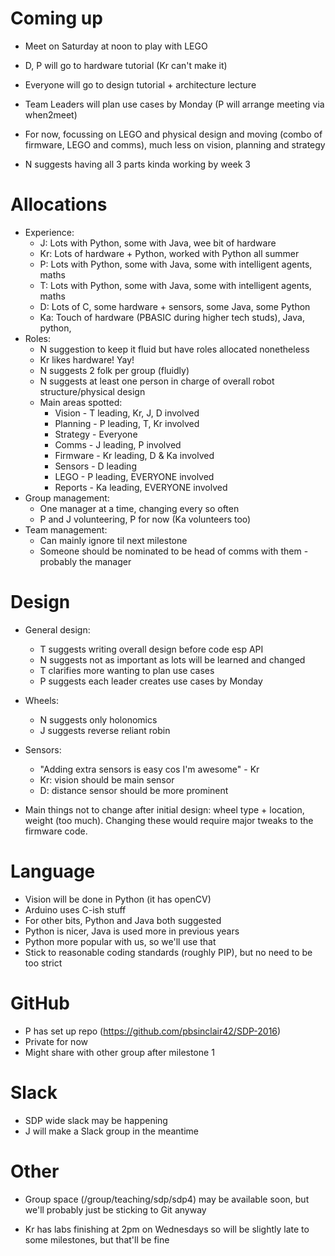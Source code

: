 # Coming up

- Meet on Saturday at noon to play with LEGO

- D, P will go to hardware tutorial (Kr can't make it)
- Everyone will go to design tutorial + architecture lecture

- Team Leaders will plan use cases by Monday (P will arrange meeting via when2meet)

- For now, focussing on LEGO and physical design and moving (combo of firmware, LEGO and comms), much less on vision, planning and strategy

- N suggests having all 3 parts kinda working by week 3


# Allocations

- Experience:
    - J: Lots with Python, some with Java, wee bit of hardware
    - Kr: Lots of hardware + Python, worked with Python all summer
    - P: Lots with Python, some with Java, some with intelligent agents, maths
    - T: Lots with Python, some with Java, some with intelligent agents, maths
    - D: Lots of C, some hardware + sensors, some Java, some Python
    - Ka: Touch of hardware (PBASIC during higher tech studs), Java, python, 
- Roles:
    - N suggestion to keep it fluid but have roles allocated nonetheless
    - Kr likes hardware!  Yay!
    - N suggests 2 folk per group (fluidly)
    - N suggests at least one person in charge of overall robot structure/physical design
    - Main areas spotted:
        - Vision - T leading, Kr, J, D involved
        - Planning - P leading, T, Kr involved
        - Strategy - Everyone
        - Comms - J leading, P involved
        - Firmware - Kr leading, D & Ka involved
        - Sensors - D leading
        - LEGO - P leading, EVERYONE involved
        - Reports - Ka leading, EVERYONE involved
- Group management:
    - One manager at a time, changing every so often
    - P and J volunteering, P for now (Ka volunteers too)
- Team management:
    - Can mainly ignore til next milestone
    - Someone should be nominated to be head of comms with them - probably the manager

# Design

- General design:
    - T suggests writing overall design before code esp API
    - N suggests not as important as lots will be learned and changed
    - T clarifies more wanting to plan use cases
    - P suggests each leader creates use cases by Monday
- Wheels: 
    - N suggests only holonomics
    - J suggests reverse reliant robin
- Sensors:
    - "Adding extra sensors is easy cos I'm awesome" - Kr
    - Kr: vision should be main sensor
    - D: distance sensor should be more prominent

- Main things not to change after initial design: wheel type + location, weight (too much).  Changing these would require major tweaks to the firmware code.  


# Language
-    Vision will be done in Python (it has openCV)
-    Arduino uses C-ish stuff
-    For other bits, Python and Java both suggested
-    Python is nicer, Java is used more in previous years
-    Python more popular with us, so we'll use that
-    Stick to reasonable coding standards (roughly PIP), but no need to be too strict

# GitHub
-    P has set up repo (https://github.com/pbsinclair42/SDP-2016)
-    Private for now
-    Might share with other group after milestone 1

# Slack
-    SDP wide slack may be happening
-    J will make a Slack group in the meantime

# Other

- Group space (/group/teaching/sdp/sdp4) may be available soon, but we'll probably just be sticking to Git anyway

- Kr has labs finishing at 2pm on Wednesdays so will be slightly late to some milestones, but that'll be fine

